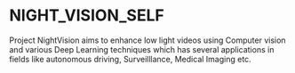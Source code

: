 # NIGHT_VISION_SELF
Project NightVision aims to enhance low light videos using Computer vision and various Deep Learning techniques which has several applications in fields like autonomous driving, Surveilllance, Medical Imaging etc.

